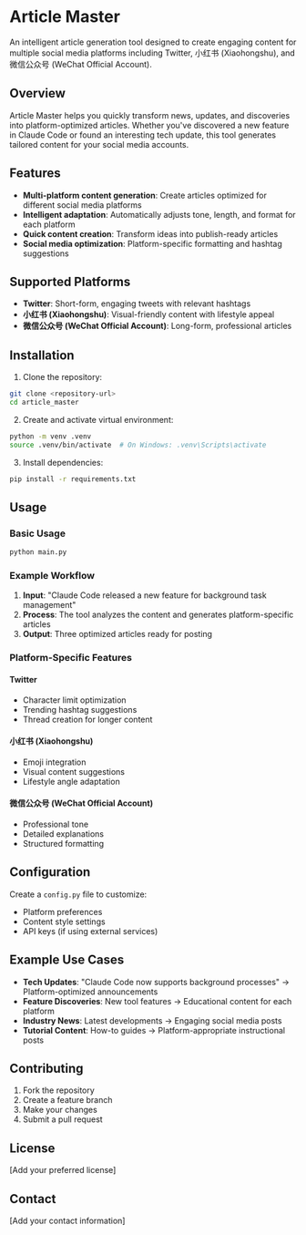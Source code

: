 # Article Master

An intelligent article generation tool designed to create engaging content for multiple social media platforms including Twitter, 小红书 (Xiaohongshu), and 微信公众号 (WeChat Official Account).

## Overview

Article Master helps you quickly transform news, updates, and discoveries into platform-optimized articles. Whether you've discovered a new feature in Claude Code or found an interesting tech update, this tool generates tailored content for your social media accounts.

## Features

- **Multi-platform content generation**: Create articles optimized for different social media platforms
- **Intelligent adaptation**: Automatically adjusts tone, length, and format for each platform
- **Quick content creation**: Transform ideas into publish-ready articles
- **Social media optimization**: Platform-specific formatting and hashtag suggestions

## Supported Platforms

- **Twitter**: Short-form, engaging tweets with relevant hashtags
- **小红书 (Xiaohongshu)**: Visual-friendly content with lifestyle appeal
- **微信公众号 (WeChat Official Account)**: Long-form, professional articles

## Installation

1. Clone the repository:
```bash
git clone <repository-url>
cd article_master
```

2. Create and activate virtual environment:
```bash
python -m venv .venv
source .venv/bin/activate  # On Windows: .venv\Scripts\activate
```

3. Install dependencies:
```bash
pip install -r requirements.txt
```

## Usage

### Basic Usage

```python
python main.py
```

### Example Workflow

1. **Input**: "Claude Code released a new feature for background task management"
2. **Process**: The tool analyzes the content and generates platform-specific articles
3. **Output**: Three optimized articles ready for posting

### Platform-Specific Features

#### Twitter
- Character limit optimization
- Trending hashtag suggestions
- Thread creation for longer content

#### 小红书 (Xiaohongshu)
- Emoji integration
- Visual content suggestions
- Lifestyle angle adaptation

#### 微信公众号 (WeChat Official Account)
- Professional tone
- Detailed explanations
- Structured formatting

## Configuration

Create a `config.py` file to customize:
- Platform preferences
- Content style settings
- API keys (if using external services)

## Example Use Cases

- **Tech Updates**: "Claude Code now supports background processes" → Platform-optimized announcements
- **Feature Discoveries**: New tool features → Educational content for each platform
- **Industry News**: Latest developments → Engaging social media posts
- **Tutorial Content**: How-to guides → Platform-appropriate instructional posts

## Contributing

1. Fork the repository
2. Create a feature branch
3. Make your changes
4. Submit a pull request

## License

[Add your preferred license]

## Contact

[Add your contact information]